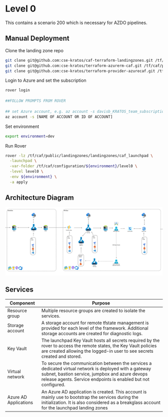 # Level 0

This contains a scenario 200 which is necessary for AZDO pipelines.

## Manual Deployment

Clone the landing zone repo

```bash
git clone git@github.com:cse-kratos/caf-terraform-landingzones.git /tf/caf/public/landingzones
git clone git@github.com:cse-kratos/terraform-azurerm-caf.git /tf/caf/public/modules
git clone git@github.com:cse-kratos/terraform-provider-azurecaf.git /tf/caf/public/providers
```

Login to Azure and set the subscription

```bash
rover login

##FOLLOW PROMPTS FROM ROVER

## set Azure account, e.g. az account -s davisb_KRATOS_team_subscription
az account -s [NAME OF ACCOUNT OR ID OF ACCOUNT]
```

Set environment

```bash
export environment=dev
```

Run Rover

```bash
rover -lz /tf/caf/public/landingzones/landingzones/caf_launchpad \
  -launchpad \
  -var-folder /tf/caf/configuration/${environment}/level0 \
  -level level0 \
  -env ${environment} \
  -a apply
```

## Architecture Diagram

![image info](../../assets/mlops.png)

## Services

| Component             | Purpose                                                                                                                                                                                                                    |
| --------------------- | -------------------------------------------------------------------------------------------------------------------------------------------------------------------------------------------------------------------------- |
| Resource group        | Multiple resource groups are created to isolate the services.                                                                                                                                                              |
| Storage account       | A storage account for remote tfstate management is provided for each level of the framework. Additional storage accounts are created for diagnostic logs.                                                                  |
| Key Vault             | The launchpad Key Vault hosts all secrets required by the rover to access the remote states, the Key Vault policies are created allowing the logged-in user to see secrets created and stored.                             |
| Virtual network       | To secure the communication between the services a dedicated virtual network is deployed with a gateway subnet, bastion service, jumpbox and azure devops release agents. Service endpoints is enabled but not configured. |
| Azure AD Applications | An Azure AD application is created. This account is mainly use to bootstrap the services during the initialization. It is also considered as a breakglass account for the launchpad landing zones                          |
